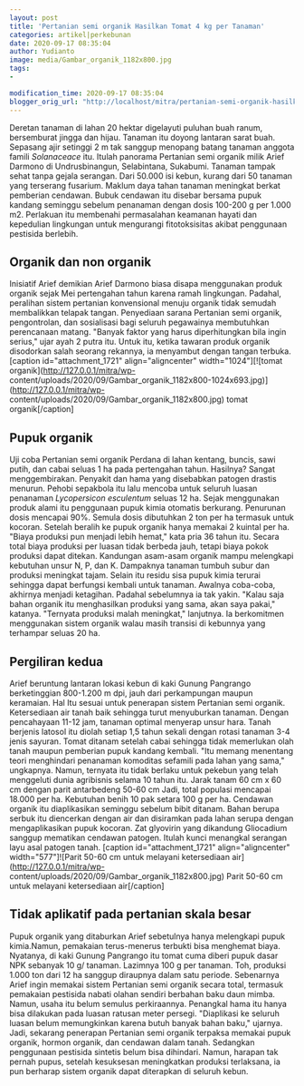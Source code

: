 ```yaml
---
layout: post
title: 'Pertanian semi organik Hasilkan Tomat 4 kg per Tanaman'
categories: artikel|perkebunan
date: 2020-09-17 08:35:04
author: Yudianto
image: media/Gambar_organik_1182x800.jpg
tags:
- 

modification_time: 2020-09-17 08:35:04
blogger_orig_url: "http://localhost/mitra/pertanian-semi-organik-hasilkan-tomat.html"
---
```


Deretan tanaman di lahan 20 hektar digelayuti puluhan buah ranum, bersemburat
jingga dan hijau. Tanaman itu doyong lantaran sarat buah. Sepasang ajir
setinggi 2 m tak sanggup menopang batang tanaman anggota famili _Solanaceace_
itu. Itulah panorama Pertanian semi organik milik Arief Darmono di
Undrusbinangun, Selabintana, Sukabumi. Tanaman tampak sehat tanpa gejala
serangan. Dari 50.000 isi kebun, kurang dari 50 tanaman yang terserang
fusarium. Maklum daya tahan tanaman meningkat berkat pemberian cendawan. Bubuk
cendawan itu disebar bersama pupuk kandang seminggu sebelum penanaman dengan
dosis 100-200 g per 1.000 m2. Perlakuan itu membenahi permasalahan keamanan
hayati dan kepedulian lingkungan untuk mengurangi fitotoksisitas akibat
penggunaan pestisida berlebih.

## Organik dan non organik

Inisiatif Arief demikian Arief Darmono biasa disapa menggunakan produk organik
sejak Mei pertengahan tahun karena ramah lingkungan. Padahal, peralihan sistem
pertanian konvensional menuju organik tidak semudah membalikkan telapak
tangan. Penyediaan sarana Pertanian semi organik, pengontrolan, dan
sosialisasi bagi seluruh pegawainya membutuhkan perencanaan matang. "Banyak
faktor yang harus diperhitungkan bila ingin serius," ujar ayah 2 putra itu.
Untuk itu, ketika tawaran produk organik disodorkan salah seorang rekannya, ia
menyambut dengan tangan terbuka. [caption id="attachment_1721"
align="aligncenter" width="1024"][![tomat organik](http://127.0.0.1/mitra/wp-
content/uploads/2020/09/Gambar_organik_1182x800-1024x693.jpg)](http://127.0.0.1/mitra/wp-
content/uploads/2020/09/Gambar_organik_1182x800.jpg) tomat organik[/caption]

## Pupuk organik

Uji coba Pertanian semi organik Perdana di lahan kentang, buncis, sawi putih,
dan cabai seluas 1 ha pada pertengahan tahun. Hasilnya? Sangat menggembirakan.
Penyakit dan hama yang disebabkan patogen drastis menurun. Pehobi sepakbola
itu lalu mencoba untuk seluruh luasan penanaman _Lycopersicon esculentum_
seluas 12 ha. Sejak menggunakan produk alami itu penggunaan pupuk kimia
otomatis berkurang. Penurunan dosis mencapai 90%. Semula dosis dibutuhkan 2
ton per ha termasuk untuk kocoran. Setelah beralih ke pupuk organik hanya
memakai 2 kuintal per ha. "Biaya produksi pun menjadi lebih hemat," kata pria
36 tahun itu. Secara total biaya produksi per luasan tidak berbeda jauh,
tetapi biaya pokok produksi dapat ditekan. Kandungan asam-asam organik mampu
melengkapi kebutuhan unsur N, P, dan K. Dampaknya tanaman tumbuh subur dan
produksi meningkat tajam. Selain itu residu sisa pupuk kimia terurai sehingga
dapat berfungsi kembali untuk tanaman. Awalnya coba-coba, akhirnya menjadi
ketagihan. Padahal sebelumnya ia tak yakin. "Kalau saja bahan organik itu
menghasilkan produksi yang sama, akan saya pakai," katanya. "Ternyata produksi
malah meningkat," lanjutnya. Ia berkomitmen menggunakan sistem organik walau
masih transisi di kebunnya yang terhampar seluas 20 ha.

## Pergiliran kedua

Arief beruntung lantaran lokasi kebun di kaki Gunung Pangrango berketinggian
800-1.200 m dpi, jauh dari perkampungan maupun keramaian. Hal Itu sesuai untuk
penerapan sistem Pertanian semi organik. Ketersediaan air tanah baik sehingga
turut menyuburkan tanaman. Dengan pencahayaan 11-12 jam, tanaman optimal
menyerap unsur hara. Tanah berjenis latosol itu diolah setiap 1,5 tahun sekali
dengan rotasi tanaman 3-4 jenis sayuran. Tomat ditanam setelah cabai sehingga
tidak memerlukan olah tanah maupun pemberian pupuk kandang kembali. "Itu
memang menentang teori menghindari penanaman komoditas sefamili pada lahan
yang sama," ungkapnya. Namun, ternyata itu tidak berlaku untuk pekebun yang
telah menggeluti dunia agribisnis selama 10 tahun itu. Jarak tanam 60 cm x 60
cm dengan parit antarbedeng 50-60 cm Jadi, total populasi mencapai 18.000 per
ha. Kebutuhan benih 10 pak setara 100 g per ha. Cendawan organik itu
diaplikasikan seminggu sebelum bibit ditanam. Bahan berupa serbuk itu
diencerkan dengan air dan disiramkan pada lahan serupa dengan mengaplikasikan
pupuk kocoran. Zat glyovirin yang dikandung Gliocadium sanggup mematikan
cendawan patogen. Itulah kunci menangkal serangan layu asal patogen tanah.
[caption id="attachment_1721" align="aligncenter" width="577"]![Parit 50-60 cm
untuk melayani ketersediaan air](http://127.0.0.1/mitra/wp-
content/uploads/2020/09/Gambar_organik_1182x800.jpg) Parit 50-60 cm untuk
melayani ketersediaan air[/caption]

## Tidak aplikatif pada pertanian skala besar

Pupuk organik yang ditaburkan Arief sebetulnya hanya melengkapi pupuk
kimia.Namun, pemakaian terus-menerus terbukti bisa menghemat biaya. Nyatanya,
di kaki Gunung Pangrango itu tomat cuma diberi pupuk dasar NPK sebanyak 10 g/
tanaman. Lazimnya 100 g per tanaman. Toh, produksi 1.000 ton dari 12 ha
sanggup diraupnya dalam satu periode. Sebenarnya Arief ingin memakai sistem
Pertanian semi organik secara total, termasuk pemakaian pestisida nabati
olahan sendiri berbahan baku daun mimba. Namun, usaha itu belum semulus
perkiraannya. Penangkal hama itu hanya bisa dilakukan pada luasan ratusan
meter persegi. "Diaplikasi ke seluruh luasan belum memungkinkan karena butuh
banyak bahan baku," ujarnya. Jadi, sekarang penerapan Pertanian semi organik
terpaksa memakai pupuk organik, hormon organik, dan cendawan dalam tanah.
Sedangkan penggunaan pestisida sintetis belum bisa dihindari. Namun, harapan
tak pernah pupus, setelah kesuksesan meningkatkan produksi terlaksana, ia pun
berharap sistem organik dapat diterapkan di seluruh kebun.


